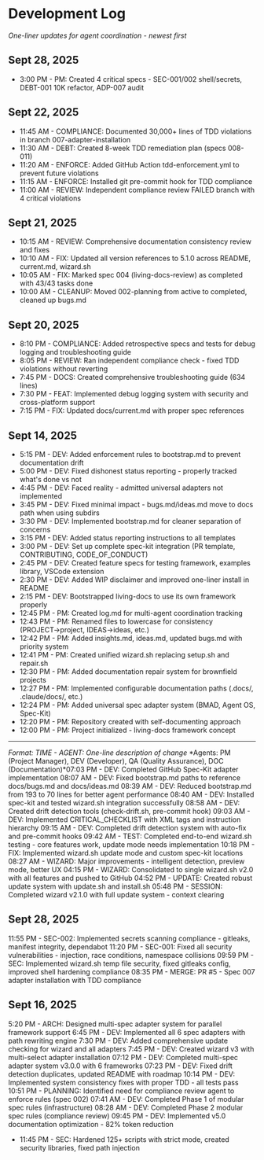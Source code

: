 # Development Log

*One-liner updates for agent coordination - newest first*

## Sept 28, 2025

- 3:00 PM - PM: Created 4 critical specs - SEC-001/002 shell/secrets, DEBT-001 10K refactor, ADP-007 audit

## Sept 22, 2025

- 11:45 AM - COMPLIANCE: Documented 30,000+ lines of TDD violations in branch 007-adapter-installation
- 11:30 AM - DEBT: Created 8-week TDD remediation plan (specs 008-011)
- 11:20 AM - ENFORCE: Added GitHub Action tdd-enforcement.yml to prevent future violations
- 11:15 AM - ENFORCE: Installed git pre-commit hook for TDD compliance
- 11:00 AM - REVIEW: Independent compliance review FAILED branch with 4 critical violations

## Sept 21, 2025

- 10:15 AM - REVIEW: Comprehensive documentation consistency review and fixes
- 10:10 AM - FIX: Updated all version references to 5.1.0 across README, current.md, wizard.sh
- 10:05 AM - FIX: Marked spec 004 (living-docs-review) as completed with 43/43 tasks done
- 10:00 AM - CLEANUP: Moved 002-planning from active to completed, cleaned up bugs.md

## Sept 20, 2025

- 8:10 PM - COMPLIANCE: Added retrospective specs and tests for debug logging and troubleshooting guide
- 8:05 PM - REVIEW: Ran independent compliance check - fixed TDD violations without reverting
- 7:45 PM - DOCS: Created comprehensive troubleshooting guide (634 lines)
- 7:30 PM - FEAT: Implemented debug logging system with security and cross-platform support
- 7:15 PM - FIX: Updated docs/current.md with proper spec references

## Sept 14, 2025

- 5:15 PM - DEV: Added enforcement rules to bootstrap.md to prevent documentation drift
- 5:00 PM - DEV: Fixed dishonest status reporting - properly tracked what's done vs not
- 4:45 PM - DEV: Faced reality - admitted universal adapters not implemented
- 3:45 PM - DEV: Fixed minimal impact - bugs.md/ideas.md move to docs path when using subdirs
- 3:30 PM - DEV: Implemented bootstrap.md for cleaner separation of concerns
- 3:15 PM - DEV: Added status reporting instructions to all templates
- 3:00 PM - DEV: Set up complete spec-kit integration (PR template, CONTRIBUTING, CODE_OF_CONDUCT)
- 2:45 PM - DEV: Created feature specs for testing framework, examples library, VSCode extension
- 2:30 PM - DEV: Added WIP disclaimer and improved one-liner install in README
- 2:15 PM - DEV: Bootstrapped living-docs to use its own framework properly
- 12:45 PM - PM: Created log.md for multi-agent coordination tracking
- 12:43 PM - PM: Renamed files to lowercase for consistency (PROJECT→project, IDEAS→ideas, etc.)
- 12:42 PM - PM: Added insights.md, ideas.md, updated bugs.md with priority system
- 12:41 PM - PM: Created unified wizard.sh replacing setup.sh and repair.sh
- 12:30 PM - PM: Added documentation repair system for brownfield projects
- 12:27 PM - PM: Implemented configurable documentation paths (.docs/, .claude/docs/, etc.)
- 12:24 PM - PM: Added universal spec adapter system (BMAD, Agent OS, Spec-Kit)
- 12:20 PM - PM: Repository created with self-documenting approach
- 12:00 PM - PM: Project initialized - living-docs framework concept

---
*Format: TIME - AGENT: One-line description of change*
*Agents: PM (Project Manager), DEV (Developer), QA (Quality Assurance), DOC (Documentation)*07:03 PM - DEV: Completed GitHub Spec-Kit adapter implementation
08:07 AM - DEV: Fixed bootstrap.md paths to reference docs/bugs.md and docs/ideas.md
08:39 AM - DEV: Reduced bootstrap.md from 193 to 70 lines for better agent performance
08:40 AM - DEV: Installed spec-kit and tested wizard.sh integration successfully
08:58 AM - DEV: Created drift detection tools (check-drift.sh, pre-commit hook)
09:03 AM - DEV: Implemented CRITICAL_CHECKLIST with XML tags and instruction hierarchy
09:15 AM - DEV: Completed drift detection system with auto-fix and pre-commit hooks
09:42 AM - TEST: Completed end-to-end wizard.sh testing - core features work, update mode needs implementation
10:18 PM - FIX: Implemented wizard.sh update mode and custom spec-kit locations
08:27 AM - WIZARD: Major improvements - intelligent detection, preview mode, better UX
04:15 PM - WIZARD: Consolidated to single wizard.sh v2.0 with all features and pushed to GitHub
04:52 PM - UPDATE: Created robust update system with update.sh and install.sh
05:48 PM - SESSION: Completed wizard v2.1.0 with full update system - context clearing

## Sept 28, 2025
11:55 PM - SEC-002: Implemented secrets scanning compliance - gitleaks, manifest integrity, dependabot
11:20 PM - SEC-001: Fixed all security vulnerabilities - injection, race conditions, namespace collisions
09:59 PM - SEC: Implemented wizard.sh temp file security, fixed gitleaks config, improved shell hardening compliance
08:35 PM - MERGE: PR #5 - Spec 007 adapter installation with TDD compliance

## Sept 16, 2025
5:20 PM - ARCH: Designed multi-spec adapter system for parallel framework support
6:45 PM - DEV: Implemented all 6 spec adapters with path rewriting engine
7:30 PM - DEV: Added comprehensive update checking for wizard and all adapters
7:45 PM - DEV: Created wizard v3 with multi-select adapter installation
07:12 PM - DEV: Completed multi-spec adapter system v3.0.0 with 6 frameworks
07:23 PM - DEV: Fixed drift detection duplicates, updated README with roadmap
10:14 PM - DEV: Implemented system consistency fixes with proper TDD - all tests pass
10:51 PM - PLANNING: Identified need for compliance review agent to enforce rules (spec 002)
07:41 AM - DEV: Completed Phase 1 of modular spec rules (infrastructure)
08:28 AM - DEV: Completed Phase 2 modular spec rules (compliance review)
09:45 PM - DEV: Implemented v5.0 documentation optimization - 82% token reduction
- 11:45 PM - SEC: Hardened 125+ scripts with strict mode, created security libraries, fixed path injection
